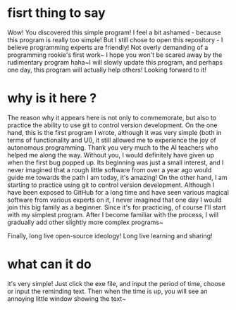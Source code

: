 # fisrt thing to say  
Wow! You discovered this simple program! I feel a bit ashamed - because this program is really too simple!
But I still chose to open this repository - I believe programming experts are friendly! Not overly demanding of a programming rookie's first work~
I hope you won't be scared away by the rudimentary program haha~I will slowly update this program, and perhaps one day, this program will actually help others! Looking forward to it!

# why is it here ? 
The reason why it appears here is not only to commemorate, but also to practice the ability to use git to control version development.
On the one hand, this is the first program I wrote, although it was very simple (both in terms of functionality and UI), it still allowed me to experience the joy of autonomous programming. Thank you very much to the AI teachers who helped me along the way. Without you, I would definitely have given up when the first bug popped up. Its beginning was just a small interest, and I never imagined that a rough little software from over a year ago would guide me towards the path I am today, it's amazing!
On the other hand, I am starting to practice using git to control version development. Although I have been exposed to GitHub for a long time and have seen various magical software from various experts on it, I never imagined that one day I would join this big family as a beginner. Since it's for practicing, of course I'll start with my simplest program. After I become familiar with the process, I will gradually add other slightly more complex programs~

Finally, long live open-source ideology! Long live learning and sharing!

# what can it do

it's very simple!
Just click the exe file, and input the period of time, choose or input the reminding text. Then when the time is up, you will see an annoying little window showing the text~